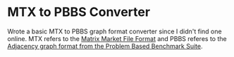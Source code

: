 # MTX to PBBS Converter

Wrote a basic MTX to PBBS graph format converter since I didn't find one online. MTX refers to the [Matrix Market File Format](https://networkrepository.com/mtx-matrix-market-format.html) and PBBS referes to the [Adjacency graph format from the Problem Based Benchmark Suite](https://www.cs.cmu.edu/~pbbs/publications.html).
